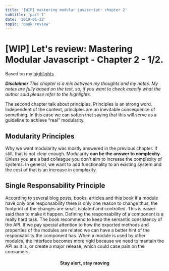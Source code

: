```yaml
---
title: '[WIP] mastering modular javascript: chapter 2'
subtitle: 'part I'
date: '2019-01-22'
topic: 'book review'
---
```


# [WIP] Let's review: Mastering Modular Javascript - Chapter 2 - 1/2.

Based on my [highlights](https://github.com/neomaxzero/m-quickreview/blob/master/mastering-modular-js/chapter-02.md)

***Disclaimer**
This chapter is a mix between my thoughts and my notes.
My notes are fully based on the text, so, if you want to check exactly what the author said please refer to the highlights.*

The second chapter talk about principles. Principles is an strong word. Independent of the context, principles are an inevitable consequence of something. In this case we can soften that saying that this will serve as a guideline to achieve "real" modularity.

## Modularity Principles

Why we want modularity was mostly answered in the previous chapter. If still, that is not clear enough. Modularity **can be the answer to complexity**. Unless you are a bad colleague you don't aim to increase the complexity of systems. In general, we want to add functionality to an existing system and the cost of that is an increase in complexity.

## Single Responsability Principle

According to several blog posts, books, articles and this book if a module have only one responsability there is only one reason to change thus, the footprint of the changes are small, isolated and controlled. This is easier said than to make it happen. Defining the responsability of a component is a really hard task. The book recommend to keep the semantic consistency of the API. If we pay special attention to how the exported methods and properties of the modules are related we can have a better hint of the responsability the component has. When a module is used by other modules, the interface becomes more rigid because we need to mantain the API as it is, or create a major release, which could case pain on the consumers.



<h4 align="center" styles="text-weight: bold">
  Stay alert, stay moving
</h4>
